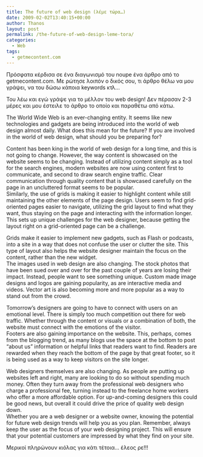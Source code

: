 ```yaml
---
title: The future of web design (λέμε τώρα…)
date: 2009-02-02T13:40:15+00:00
author: Thanos
layout: post
permalink: /the-future-of-web-design-leme-tora/
categories:
  - Web
tags:
  - getmecontent.com
---
```

Πρόσφατα κέρδισα σε ένα διαγωνισμό του noupe ένα άρθρο από το getmecontent.com. Με ρώτησε λοιπόν ο δικός σου, τι άρθρο θέλω να μου γράψει, να του δώσω κάποια keywords κτλ…  

Του λέω και εγώ γράψε για το μέλλον του web design! Δεν πέρασαν 2-3 μέρες και μου έστειλε το άρθρο το οποίο και παραθέτω από κάτω.

The World Wide Web is an ever-changing entity. It seems like new technologies and gadgets are being introduced into the world of web design almost daily. What does this mean for the future? If you are involved in the world of web design, what should you be preparing for?  

Content has been king in the world of web design for a long time, and this is not going to change. However, the way content is showcased on the website seems to be changing. Instead of utilizing content simply as a tool for the search engines, modern websites are now using content first to communicate, and second to draw search engine traffic. Clear communication through quality content that is showcased carefully on the page in an uncluttered format seems to be popular.  
Similarly, the use of grids is making it easier to highlight content while still maintaining the other elements of the page design. Users seem to find grid-oriented pages easier to navigate, utilizing the grid layout to find what they want, thus staying on the page and interacting with the information longer. This sets up unique challenges for the web designer, because getting the layout right on a grid-oriented page can be a challenge.  

Grids make it easier to implement new gadgets, such as Flash or podcasts, into a site in a way that does not confuse the user or clutter the site. This type of layout also helps the website designer maintain the focus on the content, rather than the new widget.  
The images used in web design are also changing. The stock photos that have been sued over and over for the past couple of years are losing their impact. Instead, people want to see something unique. Custom made image designs and logos are gaining popularity, as are interactive media and videos. Vector art is also becoming more and more popular as a way to stand out from the crowd.  

Tomorrow’s designers are going to have to connect with users on an emotional level. There is simply too much competition out there for web traffic. Whether through the content or visuals or a combination of both, the website must connect with the emotions of the visitor.  
Footers are also gaining importance on the website. This, perhaps, comes from the blogging trend, as many blogs use the space at the bottom to post “about us” information or helpful links that readers want to find. Readers are rewarded when they reach the bottom of the page by that great footer, so it is being used as a way to keep visitors on the site longer.  

Web designers themselves are also changing. As people are putting up websites left and right, many are looking to do so without spending much money. Often they turn away from the professional web designers who charge a professional fee, turning instead to the freelance home workers who offer a more affordable option. For up-and-coming designers this could be good news, but overall it could drive the price of quality web design down.  
Whether you are a web designer or a website owner, knowing the potential for future web design trends will help you as you plan. Remember, always keep the user as the focus of your web designing project. This will ensure that your potential customers are impressed by what they find on your site.

Μερικοί πληρώνουν κιόλας για κάτι τέτοια… έλεος ρε!!!